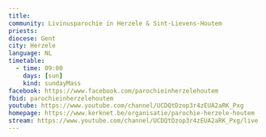```yaml
---
title: 
community: Livinusparochie in Herzele & Sint-Lievens-Houtem
priests:
diocese: Gent
city: Herzele
language: NL
timetable:
  - time: 09:00
    days: [sun]
    kind: sundayMass
facebook: https://www.facebook.com/parochieinherzelehoutem
fbid: parochieinherzelehoutem
youtube: https://www.youtube.com/channel/UCDQtDzop3r4zEUA2aRK_Pxg
homepage: https://www.kerknet.be/organisatie/parochie-herzele-houtem
stream: https://www.youtube.com/channel/UCDQtDzop3r4zEUA2aRK_Pxg/live
---
```

